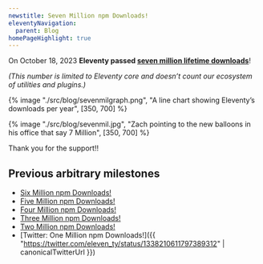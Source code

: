 ```yaml
---
newstitle: Seven Million npm Downloads!
eleventyNavigation:
  parent: Blog
homePageHighlight: true
---
```

On October 18, 2023 **Eleventy passed [seven million lifetime downloads](https://npm-stat.com/charts.html?package=%4011ty%2Feleventy&from=2018-01-01&to=2023-10-18)**!

_(This number is limited to Eleventy core and doesn’t count our ecosystem of utilities and plugins.)_

{% image "./src/blog/sevenmilgraph.png", "A line chart showing Eleventy’s downloads per year", [350, 700] %}

{% image "./src/blog/sevenmil.jpg", "Zach pointing to the new balloons in his office that say 7 Million", [350, 700] %}


Thank you for the support!!

## Previous arbitrary milestones

* [Six Million npm Downloads!](/blog/six-million/)
* [Five Million npm Downloads!](/blog/five-million/)
* [Four Million npm Downloads!](/blog/four-million/)
* [Three Million npm Downloads!](/blog/three-million/)
* [Two Million npm Downloads!](/blog/2million/)
* [Twitter: One Million npm Downloads!]({{ "https://twitter.com/eleven_ty/status/1338210611797389312" | canonicalTwitterUrl }})